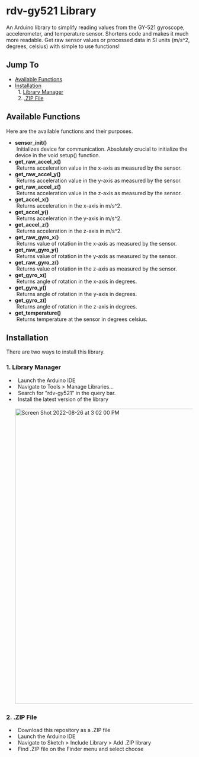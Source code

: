# rdv-gy521 Library

An Arduino library to simplify reading values from the GY-521 gyroscope, accelerometer, and temperature sensor. Shortens code and makes it much more readable. Get raw sensor values or processed data in SI units (m/s^2, degrees, celsius) with simple to use functions!

## Jump To
- [Available Functions](#available-functions)
- [Installation](#installation) <br/>
&nbsp; 1. [Library Manager](#1-library-manager)<br/>
&nbsp; 2. [.ZIP File](#2-zip-file)

## Available Functions
Here are the available functions and their purposes.
- **sensor_init()** <br />
&nbsp;Initializes device for communication. Absolutely crucial to initialize the device in the void setup() function. <br />
- **get_raw_accel_x()** <br />
&nbsp;Returns acceleration value in the x-axis as measured by the sensor. <br />
- **get_raw_accel_y()** <br />
&nbsp;Returns acceleration value in the y-axis as measured by the sensor.<br />
- **get_raw_accel_z()** <br />
&nbsp;Returns acceleration value in the z-axis as measured by the sensor.<br />
- **get_accel_x()** <br />
&nbsp;Returns acceleration in the x-axis in m/s^2.<br />
- **get_accel_y()** <br />
&nbsp;Returns acceleration in the y-axis in m/s^2.<br />
- **get_accel_z()** <br />
&nbsp;Returns acceleration in the z-axis in m/s^2.<br />
- **get_raw_gyro_x()** <br />
&nbsp;Returns value of rotation in the x-axis as measured by the sensor.<br />
- **get_raw_gyro_y()** <br />
&nbsp;Returns value of rotation in the y-axis as measured by the sensor.<br />
- **get_raw_gyro_z()** <br />
&nbsp;Returns value of rotation in the z-axis as measured by the sensor.<br />
- **get_gyro_x()** <br />
&nbsp;Returns angle of rotation in the x-axis in degrees.<br />
- **get_gyro_y()** <br />
&nbsp;Returns angle of rotation in the y-axis in degrees.<br />
- **get_gyro_z()** <br />
&nbsp;Returns angle of rotation in the z-axis in degrees.<br />
- **get_temperature()** <br />
&nbsp;Returns temperature at the sensor in degrees celsius.<br />

## Installation
There are two ways to install this library.<br />
### 1. Library Manager 
- &nbsp; Launch the Arduino IDE<br />
- &nbsp; Navigate to Tools > Manage Libraries...<br />
- &nbsp; Search for "rdv-gy521" in the query bar.<br /> 
- &nbsp; Install the latest version of the library<br /><br />
<img width="796" alt="Screen Shot 2022-08-26 at 3 02 00 PM" src="https://user-images.githubusercontent.com/70773397/186973894-3e89dab0-c006-4f8f-9099-b0cce59a49e7.png"><br />
### 2. .ZIP File 
- &nbsp; Download this repository as a .ZIP file<br />
- &nbsp; Launch the Arduino IDE<br />
- &nbsp; Navigate to Sketch > Include Library > Add .ZIP library<br />
- &nbsp; Find .ZIP file on the Finder menu and select choose<br /> 

